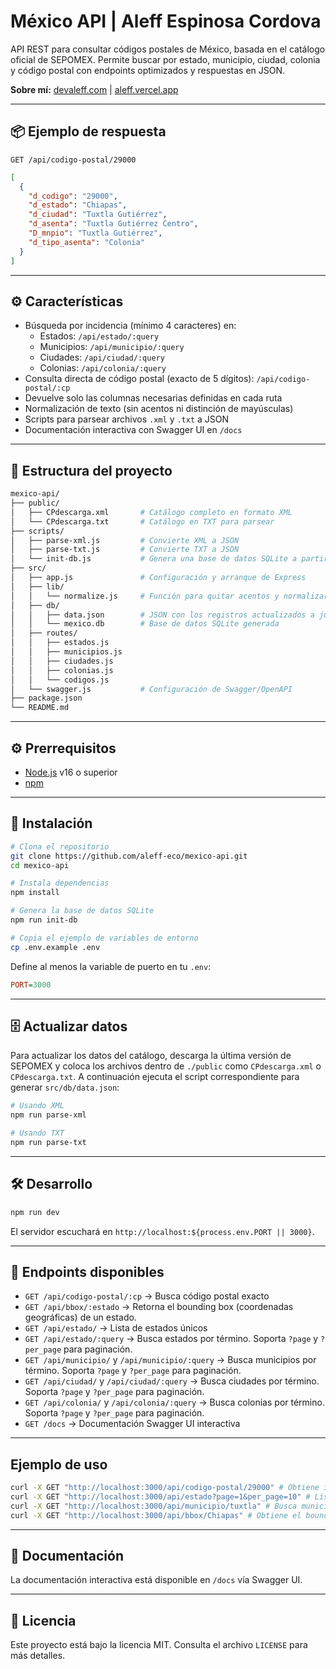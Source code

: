 # México API | Aleff Espinosa Cordova

API REST para consultar códigos postales de México, basada en el catálogo oficial de SEPOMEX. Permite buscar por estado, municipio, ciudad, colonia y código postal con endpoints optimizados y respuestas en JSON.

**Sobre mí:** [devaleff.com](https://devaleff.com) | [aleff.vercel.app](https://aleff.vercel.app)

---

## 📦 Ejemplo de respuesta

```http
GET /api/codigo-postal/29000
```

```json
[
  {
    "d_codigo": "29000",
    "d_estado": "Chiapas",
    "d_ciudad": "Tuxtla Gutiérrez",
    "d_asenta": "Tuxtla Gutiérrez Centro",
    "D_mnpio": "Tuxtla Gutiérrez",
    "d_tipo_asenta": "Colonia"
  }
]
```

---

## ⚙️ Características

- Búsqueda por incidencia (mínimo 4 caracteres) en:
  - Estados: `/api/estado/:query`
  - Municipios: `/api/municipio/:query`
  - Ciudades: `/api/ciudad/:query`
  - Colonias: `/api/colonia/:query`
- Consulta directa de código postal (exacto de 5 dígitos): `/api/codigo-postal/:cp`
- Devuelve solo las columnas necesarias definidas en cada ruta
- Normalización de texto (sin acentos ni distinción de mayúsculas)
- Scripts para parsear archivos `.xml` y `.txt` a JSON
- Documentación interactiva con Swagger UI en `/docs`

---

## 📁 Estructura del proyecto

```bash
mexico-api/
├── public/
│   ├── CPdescarga.xml       # Catálogo completo en formato XML
│   └── CPdescarga.txt       # Catálogo en TXT para parsear
├── scripts/
│   ├── parse-xml.js         # Convierte XML a JSON
│   ├── parse-txt.js         # Convierte TXT a JSON
│   └── init-db.js           # Genera una base de datos SQLite a partir de data.json
├── src/
│   ├── app.js               # Configuración y arranque de Express
│   ├── lib/
│   │   └── normalize.js     # Función para quitar acentos y normalizar
│   ├── db/
│   │   ├── data.json        # JSON con los registros actualizados a julio 2025
│   │   └── mexico.db        # Base de datos SQLite generada
│   ├── routes/
│   │   ├── estados.js
│   │   ├── municipios.js
│   │   ├── ciudades.js
│   │   ├── colonias.js
│   │   └── codigos.js
│   └── swagger.js           # Configuración de Swagger/OpenAPI
├── package.json
└── README.md
```

---

## ⚙️ Prerrequisitos

- [Node.js](https://nodejs.org/) v16 o superior
- [npm](https://npmjs.com)

---

## 🚀 Instalación

```bash
# Clona el repositorio
git clone https://github.com/aleff-eco/mexico-api.git
cd mexico-api

# Instala dependencias
npm install

# Genera la base de datos SQLite
npm run init-db

# Copia el ejemplo de variables de entorno
cp .env.example .env
```

Define al menos la variable de puerto en tu `.env`:

```ini
PORT=3000
```

---

## 🗄️ Actualizar datos

Para actualizar los datos del catálogo, descarga la última versión de SEPOMEX y coloca los archivos dentro de `./public` como `CPdescarga.xml` o `CPdescarga.txt`. A continuación ejecuta el script correspondiente para generar `src/db/data.json`:

```bash
# Usando XML
npm run parse-xml

# Usando TXT
npm run parse-txt
```


---

## 🛠️ Desarrollo

```bash
npm run dev
```

El servidor escuchará en `http://localhost:${process.env.PORT || 3000}`.

---

## 📡 Endpoints disponibles

- `GET /api/codigo-postal/:cp` → Busca código postal exacto
- `GET /api/bbox/:estado` → Retorna el bounding box (coordenadas geográficas) de un estado.
- `GET /api/estado/` → Lista de estados únicos
- `GET /api/estado/:query` → Busca estados por término. Soporta `?page` y `?per_page` para paginación.
- `GET /api/municipio/` y `/api/municipio/:query` → Busca municipios por término. Soporta `?page` y `?per_page` para paginación.
- `GET /api/ciudad/` y `/api/ciudad/:query` → Busca ciudades por término. Soporta `?page` y `?per_page` para paginación.
- `GET /api/colonia/` y `/api/colonia/:query` → Busca colonias por término. Soporta `?page` y `?per_page` para paginación.
- `GET /docs` → Documentación Swagger UI interactiva

--- 

## Ejemplo de uso
```bash
curl -X GET "http://localhost:3000/api/codigo-postal/29000" # Obtiene información del código postal 29000
curl -X GET "http://localhost:3000/api/estado?page=1&per_page=10" # Lista los primeros 10 estados
curl -X GET "http://localhost:3000/api/municipio/tuxtla" # Busca municipios que contengan "tuxtla"
curl -X GET "http://localhost:3000/api/bbox/Chiapas" # Obtiene el bounding box de Chiapas
```

---

## 📖 Documentación

La documentación interactiva está disponible en `/docs` vía Swagger UI.

---

## 📜 Licencia

Este proyecto está bajo la licencia MIT. Consulta el archivo `LICENSE` para más detalles.

